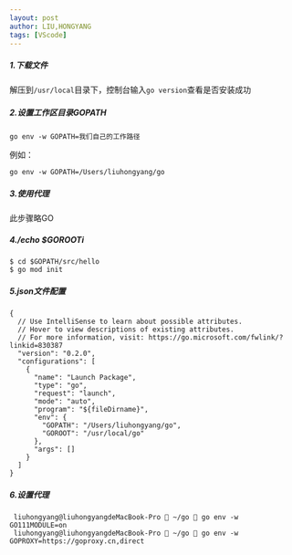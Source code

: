 ```yaml
---
layout: post
author: LIU,HONGYANG
tags: [VScode]
---
```




##### 1.下载文件



解压到`/usr/local`目录下，控制台输入`go version`查看是否安装成功



##### 2.设置工作区目录GOPATH

```
go env -w GOPATH=我们自己的工作路径 
```

例如：

```
go env -w GOPATH=/Users/liuhongyang/go
```



##### 3.使用代理

此步骤略GO



##### 4./echo $GOROOTi

```
$ cd $GOPATH/src/hello
$ go mod init
```



##### 5.json文件配置

```
{
  // Use IntelliSense to learn about possible attributes.
  // Hover to view descriptions of existing attributes.
  // For more information, visit: https://go.microsoft.com/fwlink/?linkid=830387
  "version": "0.2.0",
  "configurations": [
    {
      "name": "Launch Package",
      "type": "go",
      "request": "launch",
      "mode": "auto",
      "program": "${fileDirname}",
      "env": {
        "GOPATH": "/Users/liuhongyang/go",
        "GOROOT": "/usr/local/go"
      },
      "args": []
    }
  ]
}
```



##### 6.设置代理

```
 liuhongyang@liuhongyangdeMacBook-Pro  ~/go  go env -w GO111MODULE=on
 liuhongyang@liuhongyangdeMacBook-Pro  ~/go  go env -w GOPROXY=https://goproxy.cn,direct
```

